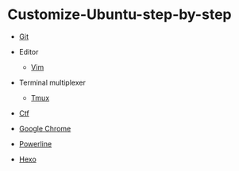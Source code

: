# Customize-Ubuntu-step-by-step
- [Git](./Git)

- Editor
	- [Vim](./Vim)

- Terminal multiplexer
	- [Tmux](./Tmux)

- [Ctf](./Ctf)

- [Google Chrome](./Chrome)

- [Powerline](./Powerline)

- [Hexo](./Hexo)

